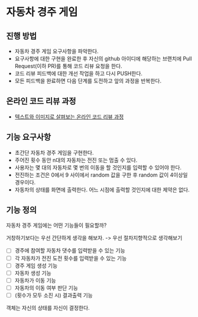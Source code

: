 # 자동차 경주 게임
## 진행 방법
* 자동차 경주 게임 요구사항을 파악한다.
* 요구사항에 대한 구현을 완료한 후 자신의 github 아이디에 해당하는 브랜치에 Pull Request(이하 PR)를 통해 코드 리뷰 요청을 한다.
* 코드 리뷰 피드백에 대한 개선 작업을 하고 다시 PUSH한다.
* 모든 피드백을 완료하면 다음 단계를 도전하고 앞의 과정을 반복한다.

## 온라인 코드 리뷰 과정
* [텍스트와 이미지로 살펴보는 온라인 코드 리뷰 과정](https://github.com/next-step/nextstep-docs/tree/master/codereview)

## 기능 요구사항
* 초간단 자동차 경주 게임을 구현한다.
* 주어진 횟수 동안 n대의 자동차는 전진 또는 멈출 수 있다.
* 사용자는 몇 대의 자동차로 몇 번의 이동을 할 것인지를 입력할 수 있어야 한다.
* 전진하는 조건은 0에서 9 사이에서 random 값을 구한 후 random 값이 4이상일 경우이다.
* 자동차의 상태를 화면에 출력한다. 어느 시점에 출력할 것인지에 대한 제약은 없다.


## 기능 정의
자동차 경주 게임에는 어떤 기능들이 필요할까? 

거창하기보다는 우선 간단하게 생각을 해보자. -> 우선 절차지향적으로 생각해보기
* [ ] 경주에 참여할 자동차 댓수를 입력받을 수 있는 기능
* [ ] 각 자동차가 전진 도전 횟수를 입력받을 수 있는 기능
* [ ] 경주 게임 생성 기능
* [ ] 자동차 생성 기능
* [ ] 자동차가 이동 기능
* [ ] 자동차의 이동 여부 판단 기능
* [ ] (횟수가 모두 소진 시) 결과출력 기능

객체는 자신의 상태를 자신이 결정한다.
